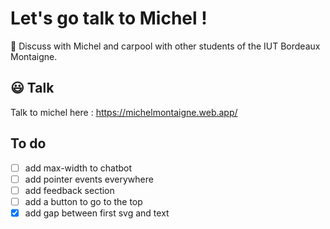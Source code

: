 # Let's go talk to Michel ! 

🚗 Discuss with Michel and carpool with other students of the IUT Bordeaux Montaigne. 

## 😃 Talk 

Talk to michel here : https://michelmontaigne.web.app/

## To do

- [ ] add max-width to chatbot
- [ ] add pointer events everywhere
- [ ] add feedback section
- [ ] add a button to go to the top
- [x] add gap between first svg and text
<!--- [ ] delete outdated adverts https://github.com/firebase/functions-samples/blob/main/delete-old-child-nodes/functions/index.js
- [ ] view my adverts in profile page
- [ ] change OpenAI with Firebase ML
